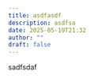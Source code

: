 ```yaml
---
title: asdfasdf
description: asdfsa
date: 2025-05-19T21:32
author: ""
draft: false
---
```

sadfsdaf
